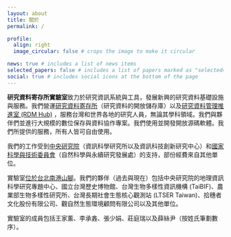```yaml
---
layout: about
title: 關於
permalink: /

profile:
  align: right
  image_circular: false # crops the image to make it circular

news: true # includes a list of news items
selected_papers: false # includes a list of papers marked as "selected={true}"
social: true # includes social icons at the bottom of the page
---
```


**研究資料寄存所實驗室**致力於研究資訊系統與工具，發展新興的研究資料基礎設施與服務。我們營運[研究資料寄存所](https://data.depositar.io/)（研究資料的開放儲存庫）以及[研究資料管理推進室 (RDM Hub)](https://rdm.depositar.io/) ，服務台灣和世界各地的研究人員，無論其學科領域。我們與夥伴們並進行大規模的數位保存與資料協作專案。我們使用並開發開放源碼軟體。我們所提供的服務，所有人皆可自由使用。

我們的工作受到[中央研究院](https://www.sinica.edu.tw/)（資訊科學研究所以及資訊科技創新研究中心）和[國家科學與技術委員會](https://www.nstc.gov.tw/)（自然科學與永續研究發展處）的支持，部份經費來自其他單位。

實驗室[位於台北南港山腳](https://www.openstreetmap.org/way/127949217/)。我們的夥伴（過去與現在）包括中央研究院的地理資訊科學研究專題中心、國立台灣歷史博物館、台灣生物多樣性資訊機構 (TaiBIF)、農業部生物多樣性研究所、台灣長期社會生態核心觀測站 (LTSER Taiwan)、拾穗者文化股份有限公司、觀自然生態環境顧問有限公司以及其他單位。

實驗室的成員包括王家薰、李承錱、張少娟、莊庭瑞以及薛絲尹（按姓氏筆劃數序）。
